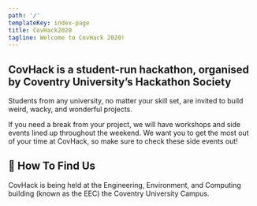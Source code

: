 ```yaml
---
path: '/'
templateKey: index-page
title: CovHack2020
tagline: Welcome to CovHack 2020!
---
```


## CovHack is a student-run hackathon, organised by Coventry University’s Hackathon Society

Students from any university, no matter your skill set, are invited to build weird, wacky, and wonderful projects.

If you need a break from your project, we will have workshops and side events lined up throughout the weekend.
We want you to get the most out of your time at CovHack, so make sure to check these side events out!

## 📍 How To Find Us

CovHack is being held at the Engineering, Environment, and Computing building (known as the EEC) the Coventry University Campus.
